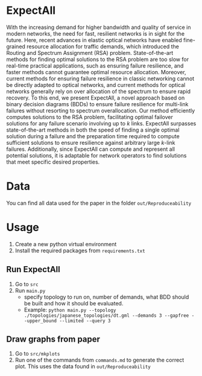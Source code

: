 # ExpectAll

With the increasing demand for higher bandwidth and quality of service in modern networks, the need for fast, resilient networks is in sight for the future. Here, recent advances in elastic optical networks have enabled fine-grained resource allocation for traffic demands, which introduced the Routing and Spectrum Assignment (RSA) problem. State-of-the-art methods for finding optimal solutions to the RSA problem are too slow for real-time practical applications, such as ensuring failure resilience, and faster methods cannot guarantee optimal resource allocation. Moreover, current methods for ensuring failure resilience in classic networking cannot be directly adapted to optical networks, and current methods for optical networks generally rely on over allocation of the spectrum to ensure rapid recovery. 
To this end, we present ExpectAll, a novel approach based on binary decision diagrams (BDDs) to ensure failure resilience for multi-link failures without resorting to spectrum overallocation. Our method efficiently computes solutions to the RSA problem, facilitating optimal failover solutions for any failure scenario involving up to $k$ links. ExpectAll surpasses state-of-the-art methods in both the speed of finding a single optimal solution during a failure and the preparation time required to compute sufficient solutions to ensure resilience against arbitrary large $k$-link failures. Additionally, since ExpectAll can compute and represent all potential solutions, it is adaptable for network operators to find solutions that meet specific desired properties.

# Data
You can find all data used for the paper in the folder `out/Reproduceability` 

# Usage
1. Create a new python virtual environment
2. Install the required packages from `requirements.txt`

## Run ExpectAll
1. Go to `src`
1. Run `main.py`
    * specify topology to run on, number of demands, what BDD should be built and how it should be evaluated.
    * Example: `python main.py --topology ./topologies/japanese_topologies/dt.gml --demands 3 --gapfree --upper_bound --limited --query 3`

## Draw graphs from paper
1. Go to `src/mkplots`
1. Run one of the commands from `commands.md` to generate the correct plot. This uses the data found in `out/Reproduceability`

